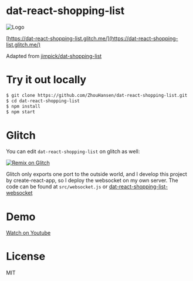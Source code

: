 # dat-react-shopping-list

![Logo](https://dat-shopping-list.glitch.me/img/dat-shopping-list-96.png)

[https://dat-react-shopping-list.glitch.me/](https://dat-react-shopping-list.glitch.me/)

Adapted from [jimpick/dat-shopping-list](https://github.com/jimpick/dat-shopping-list)

# Try it out locally

```bash
$ git clone https://github.com/ZhouHansen/dat-react-shopping-list.git
$ cd dat-react-shopping-list
$ npm install
$ npm start
```

# Glitch

You can edit `dat-react-shopping-list` on glitch as well:

[![Remix on Glitch](https://cdn.glitch.com/2703baf2-b643-4da7-ab91-7ee2a2d00b5b%2Fremix-button.svg)](https://glitch.com/edit/#!/remix/dat-react-shopping-list)

Glitch only exports one port to the outside world, and I develop this project by create-react-app, so I deploy the websocket on my own server. The code can be found at `src/websocket.js` or [dat-react-shopping-list-websocket](https://github.com/ZhouHansen/dat-react-shopping-list-websocket)

# Demo

[Watch on Youtube](https://www.youtube.com/watch?v=e48GsHj-nVk)

# License

MIT
